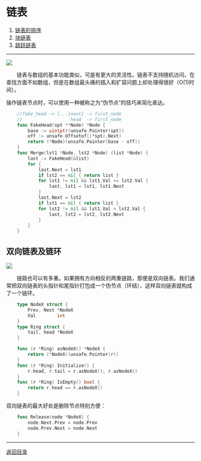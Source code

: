 # 链表
 1. [链表的排序](02-A.md)
 2. [块链表](02-B.md)
 3. [跳跃链表](02-C.md)

___
![](../images/LinkedList.png)

　　链表与数组的基本功能类似，可是有更大的灵活性。链表不支持随机访问，在查找方面不如数组，但是在数组最头痛的插入和扩容问题上却处理得很好（O(1)时间）。

操作链表节点时，可以使用一种被称之为“伪节点”的技巧来简化表达。
```go
	//fake_head -> [...|next] -> first_node
	//                  head  -> first_node
	func FakeHead(spt **Node) *Node {
		base := uintptr(unsafe.Pointer(spt))
		off := unsafe.Offsetof((*spt).Next)
		return (*Node)(unsafe.Pointer(base - off))
	}
	func Merge(lst1 *Node, lst2 *Node) (list *Node) {
		last := FakeHead(&list)
		for {
			last.Next = lst1
			if lst2 == nil { return list }
			for lst1 != nil && lst1.Val <= lst2.Val {
				last, lst1 = lst1, lst1.Next
			}
			last.Next = lst2
			if lst1 == nil { return list }
			for lst2 != nil && lst1.Val > lst2.Val {
				last, lst2 = lst2, lst2.Next
			}
		}
	}
```

## 双向链表及链环
![](../images/Ring.png)

　　链路也可以有多重。如果拥有方向相反的两重链路，那便是双向链表。我们通常把双向链表的头指针和尾指针打包成一个伪节点（环结），这样双向链表就构成了一个链环。
```go
	type NodeX struct {
		Prev, Next *NodeX
		Val        int
	}
	type Ring struct {
		tail, head *NodeX
	}

	func (r *Ring) asNodeX() *NodeX {
		return (*NodeX)(unsafe.Pointer(r))
	}
	func (r *Ring) Initialize() {
		r.head, r.tail = r.asNodeX(), r.asNodeX()
	}
	func (r *Ring) IsEmpty() bool {
		return r.head == r.asNodeX()
	}
```
双向链表的最大好处是删除节点特别方便：
```go
	func Release(node *NodeX) {
		node.Next.Prev = node.Prev
		node.Prev.Next = node.Next
	}
```

---
[返回目录](../index.md)
